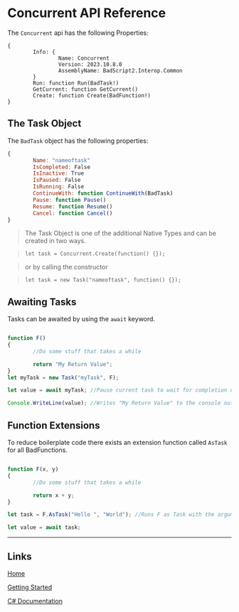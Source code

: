 # Concurrent API Reference

The `Concurrent` api has the following Properties:

```
{
        Info: {
                Name: Concurrent
                Version: 2023.10.8.0
                AssemblyName: BadScript2.Interop.Common
        }
        Run: function Run(BadTask!)
        GetCurrent: function GetCurrent()
        Create: function Create(BadFunction!)
}
```

## The Task Object

The `BadTask` object has the following properties:
```js
{
        Name: "nameoftask"
        IsCompleted: False
        IsInactive: True
        IsPaused: False
        IsRunning: False
        ContinueWith: function ContinueWith(BadTask)
        Pause: function Pause()
        Resume: function Resume()
        Cancel: function Cancel()
}
```

> The Task Object is one of the additional Native Types and can be created in two ways.

> `let task = Concurrent.Create(function() {});`

> or by calling the constructor

> `let task = new Task("nameoftask", function() {});`

## Awaiting Tasks

Tasks can be awaited by using the `await` keyword.

```js

function F()
{
        //Do some stuff that takes a while

        return "My Return Value";
}
let myTask = new Task("myTask", F);

let value = await myTask; //Pause current task to wait for completion of "myTask".

Console.WriteLine(value); //Writes "My Return Value" to the console output

```

## Function Extensions

To reduce boilerplate code there exists an extension function called `AsTask` for all BadFunctions.

```js

function F(x, y)
{
        //Do some stuff that takes a while

        return x + y;
}

let task = F.AsTask("Hello ", "World"); //Runs F as Task with the arguments provided.

let value = await task;

```

___

## Links

[Home](https://bytechkr.github.io/BadScript2/)

[Getting Started](https://bytechkr.github.io/BadScript2/GettingStarted.html)

[C# Documentation](https://bytechkr.github.io/BadScript2/reference/index.html)